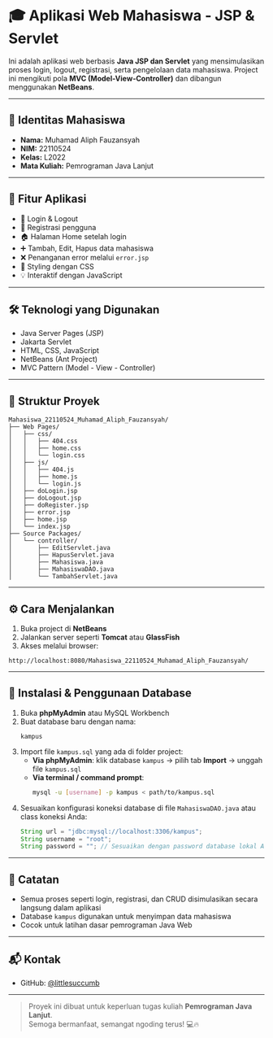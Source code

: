 # 🎓 Aplikasi Web Mahasiswa - JSP & Servlet

Ini adalah aplikasi web berbasis **Java JSP dan Servlet** yang mensimulasikan proses login, logout, registrasi, serta pengelolaan data mahasiswa. Project ini mengikuti pola **MVC (Model-View-Controller)** dan dibangun menggunakan **NetBeans**.

---

## 👤 Identitas Mahasiswa

- **Nama:** Muhamad Aliph Fauzansyah  
- **NIM:** 22110524  
- **Kelas:** L2022  
- **Mata Kuliah:** Pemrograman Java Lanjut

---

## 🚀 Fitur Aplikasi

- 🔐 Login & Logout  
- 📝 Registrasi pengguna  
- 🏠 Halaman Home setelah login  
- ➕ Tambah, Edit, Hapus data mahasiswa  
- ❌ Penanganan error melalui `error.jsp`  
- 🎨 Styling dengan CSS  
- 💡 Interaktif dengan JavaScript  

---

## 🛠 Teknologi yang Digunakan

- Java Server Pages (JSP)  
- Jakarta Servlet  
- HTML, CSS, JavaScript  
- NetBeans (Ant Project)  
- MVC Pattern (Model - View - Controller)  

---

## 📂 Struktur Proyek

```
Mahasiswa_22110524_Muhamad_Aliph_Fauzansyah/
├── Web Pages/
│   ├── css/
│   │   ├── 404.css
│   │   ├── home.css
│   │   └── login.css
│   ├── js/
│   │   ├── 404.js
│   │   ├── home.js
│   │   └── login.js
│   ├── doLogin.jsp
│   ├── doLogout.jsp
│   ├── doRegister.jsp
│   ├── error.jsp
│   ├── home.jsp
│   └── index.jsp
├── Source Packages/
│   └── controller/
│       ├── EditServlet.java
│       ├── HapusServlet.java
│       ├── Mahasiswa.java
│       ├── MahasiswaDAO.java
│       └── TambahServlet.java
```

---

## ⚙️ Cara Menjalankan

1. Buka project di **NetBeans**  
2. Jalankan server seperti **Tomcat** atau **GlassFish**  
3. Akses melalui browser:
```
http://localhost:8080/Mahasiswa_22110524_Muhamad_Aliph_Fauzansyah/
```

---

## 💾 Instalasi & Penggunaan Database

1. Buka **phpMyAdmin** atau MySQL Workbench  
2. Buat database baru dengan nama:
   ```
   kampus
   ```
3. Import file `kampus.sql` yang ada di folder project:
   - **Via phpMyAdmin**: klik database `kampus` → pilih tab **Import** → unggah file `kampus.sql`
   - **Via terminal / command prompt**:
     ```bash
     mysql -u [username] -p kampus < path/to/kampus.sql
     ```
4. Sesuaikan konfigurasi koneksi database di file `MahasiswaDAO.java` atau class koneksi Anda:
   ```java
   String url = "jdbc:mysql://localhost:3306/kampus";
   String username = "root";
   String password = ""; // Sesuaikan dengan password database lokal Anda
   ```

---

## 📌 Catatan

- Semua proses seperti login, registrasi, dan CRUD disimulasikan secara langsung dalam aplikasi  
- Database `kampus` digunakan untuk menyimpan data mahasiswa  
- Cocok untuk latihan dasar pemrograman Java Web  

---

## 📬 Kontak

- GitHub: [@littlesuccumb](https://github.com/littlesuccumb)

---

> Proyek ini dibuat untuk keperluan tugas kuliah **Pemrograman Java Lanjut**.  
> Semoga bermanfaat, semangat ngoding terus! 💻🔥
